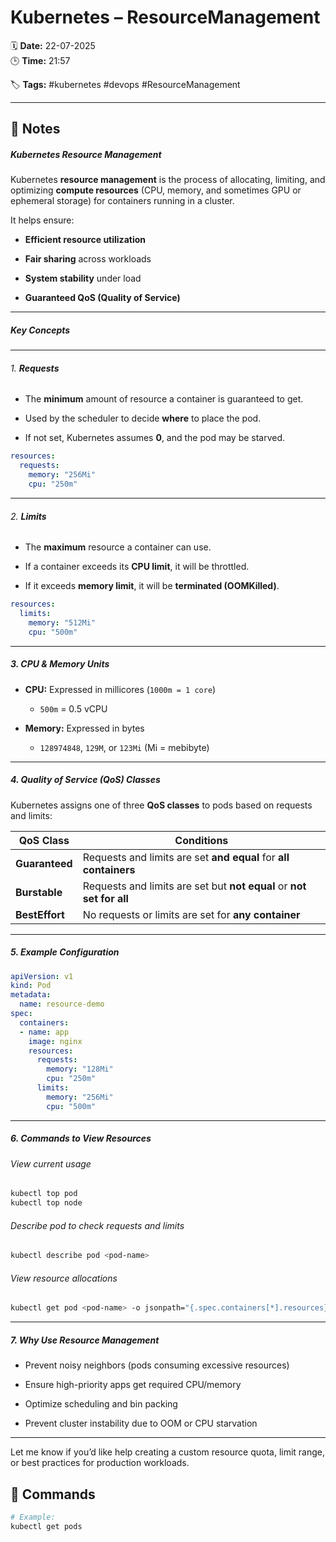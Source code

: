 # Kubernetes – ResourceManagement

🗓️ **Date:** 22-07-2025  
🕒 **Time:** 21:57  

🏷️ **Tags:** #kubernetes #devops #ResourceManagement  

---

## 📝 Notes

##### Kubernetes Resource Management

Kubernetes **resource management** is the process of allocating, limiting, and optimizing **compute resources** (CPU, memory, and sometimes GPU or ephemeral storage) for containers running in a cluster.

It helps ensure:

- **Efficient resource utilization**
    
- **Fair sharing** across workloads
    
- **System stability** under load
    
- **Guaranteed QoS (Quality of Service)**
    

---

##### Key Concepts

---

###### 1. **Requests**

- The **minimum** amount of resource a container is guaranteed to get.
    
- Used by the scheduler to decide **where** to place the pod.
    
- If not set, Kubernetes assumes **0**, and the pod may be starved.
    

```yaml
resources:
  requests:
    memory: "256Mi"
    cpu: "250m"
```

---

###### 2. **Limits**

- The **maximum** resource a container can use.
    
- If a container exceeds its **CPU limit**, it will be throttled.
    
- If it exceeds **memory limit**, it will be **terminated (OOMKilled)**.
    

```yaml
resources:
  limits:
    memory: "512Mi"
    cpu: "500m"
```

---

##### 3. **CPU & Memory Units**

- **CPU:** Expressed in millicores (`1000m = 1 core`)
    
    - `500m` = 0.5 vCPU
        
- **Memory:** Expressed in bytes
    
    - `128974848`, `129M`, or `123Mi` (Mi = mebibyte)
        

---

##### 4. **Quality of Service (QoS) Classes**

Kubernetes assigns one of three **QoS classes** to pods based on requests and limits:

|QoS Class|Conditions|
|---|---|
|**Guaranteed**|Requests and limits are set **and equal** for **all containers**|
|**Burstable**|Requests and limits are set but **not equal** or **not set for all**|
|**BestEffort**|No requests or limits are set for **any container**|

---

##### 5. **Example Configuration**

```yaml
apiVersion: v1
kind: Pod
metadata:
  name: resource-demo
spec:
  containers:
  - name: app
    image: nginx
    resources:
      requests:
        memory: "128Mi"
        cpu: "250m"
      limits:
        memory: "256Mi"
        cpu: "500m"
```

---

##### 6. **Commands to View Resources**

###### View current usage

```bash
kubectl top pod
kubectl top node
```

###### Describe pod to check requests and limits

```bash
kubectl describe pod <pod-name>
```

###### View resource allocations

```bash
kubectl get pod <pod-name> -o jsonpath="{.spec.containers[*].resources}"
```

---

##### 7. **Why Use Resource Management**

- Prevent noisy neighbors (pods consuming excessive resources)
    
- Ensure high-priority apps get required CPU/memory
    
- Optimize scheduling and bin packing
    
- Prevent cluster instability due to OOM or CPU starvation
    

---

Let me know if you’d like help creating a custom resource quota, limit range, or best practices for production workloads.

## 🧾 Commands

```bash
# Example:
kubectl get pods
```
